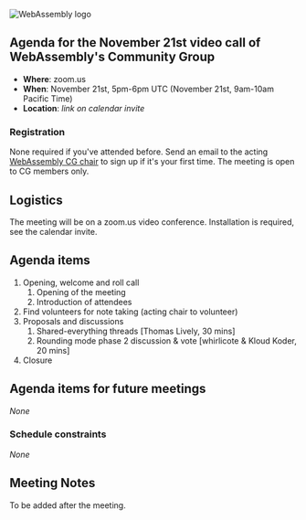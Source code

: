 ![WebAssembly logo](/images/WebAssembly.png)

## Agenda for the November 21st video call of WebAssembly's Community Group

- **Where**: zoom.us
- **When**: November 21st, 5pm-6pm UTC (November 21st, 9am-10am Pacific Time)
- **Location**: *link on calendar invite*

### Registration

None required if you've attended before. Send an email to the acting [WebAssembly CG chair](mailto:webassembly-cg-chair@chromium.org)
to sign up if it's your first time. The meeting is open to CG members only.

## Logistics

The meeting will be on a zoom.us video conference.
Installation is required, see the calendar invite.

## Agenda items

1. Opening, welcome and roll call
    1. Opening of the meeting
    1. Introduction of attendees
1. Find volunteers for note taking (acting chair to volunteer)
1. Proposals and discussions
    1. Shared-everything threads [Thomas Lively, 30 mins]
    1. Rounding mode phase 2 discussion & vote [whirlicote & Kloud Koder, 20 mins]
1. Closure

## Agenda items for future meetings

*None*

### Schedule constraints

*None*

## Meeting Notes

To be added after the meeting.
